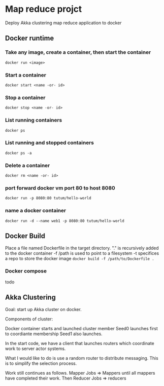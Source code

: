 

# Map reduce projct
Deploy Akka clustering map reduce application to docker	

## Docker runtime

### Take any image, create a container, then start the container
`docker run <image>`

### Start a container
`docker start <name -or- id>`

### Stop a container
`docker stop <name -or- id>`
	
### List running containers
`docker ps`

### List running and stopped containers
`docker ps -a`

### Delete a container
`docker rm <name -or- id>`

### port forward docker vm port 80 to host 8080
`docker run -p 8080:80 tutum/hello-world`

### name a docker container
`docker run -d --name web1 -p 8080:80 tutum/hello-world`

##  Docker Build
Place a file named Dockerfile in the target directory.
"." is recursively added to the docker container
-f /path is used to point to a filesystem
-t specifices a repo to store the docker image
`docker build -f /path/to/Dockerfile .`

### Docker compose
todo

## Akka Clustering
Goal: start up Akka cluster on docker.

Components of cluster:

Docker container starts and launched cluster member
Seed0 launches first to coordiante membership
Seed1 also launches.

In the start code, we have a client that launches routers which coordinate work
to server actor systems.

What I would like to do is use a random router to distribute messaging. This is
to simplify the selection process.

Work still continues as follows.  Mapper Jobs => Mappers until all mappers have
completed their work. Then Reducer Jobs => reducers
